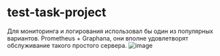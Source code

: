 # test-task-project

Для мониторинга и логирования использовал бы один из популярных вариантов.
Prometheus + Graphana, они вполне удовлетворят обслуживание такого простого сервера.
![image](https://github.com/GEK62/test-task-project/assets/48410068/8579601e-a607-4fc3-a397-c8e39be66bb4)
